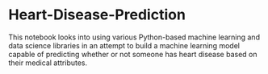 # Heart-Disease-Prediction
This notebook looks into using various Python-based machine learning and data science libraries in an attempt to build a machine learning model capable of predicting whether or not someone has heart disease based on their medical attributes.
